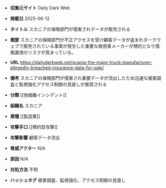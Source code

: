 - **収集元サイト**
Daily Dark Web

- **掲載日**
2025-06-12

- **タイトル**
スカニアの保険部門が侵害されデータが販売される

- **概要**
スカニアの保険部門が不正アクセスを受け顧客データが盗まれダークウェブで販売されている事案が発生した重要な商用車メーカーが標的となり情報漏洩のリスクが高まっている。

- **URL**
https://dailydarkweb.net/scania-the-major-truck-manufacturer-allegedly-breached-insurance-data-for-sale/

- **備考**
スカニアの保険部門が侵害され重要データが流出したため迅速な被害調査と監視強化アクセス制御の見直しが推奨される

- **分類**
[[他組織インシデント]]

- **組織名**
スカニア

- **業種**
[[製造業]]

- **攻撃手口**
[[標的型攻撃]]

- **攻撃影響**
顧客データ流出

- **脅威アクター**
N/A

- **原因**
N/A

- **対処方法**
不明

- **ハッシュタグ**
被害調査、監視強化、アクセス制御の見直し

